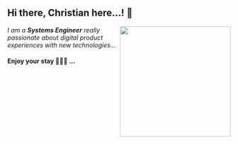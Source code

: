 <h2> Hi there, Christian here...! 👋</h2>
<img align='right' src="https://cdn.dribbble.com/users/568549/screenshots/2784451/leeuw_dribbble.gif" width="250">
<p><em>I am a <strong>Systems Engineer</strong> really passionate about digital product experiences with new technologies... </em></p>
<h4>Enjoy your stay 👯👯👯 ...</h4>


<!--
**christianjtr/christianjtr** is a ✨ _special_ ✨ repository because its `README.md` (this file) appears on your GitHub profile.

Here are some ideas to get you started:

- 🔭 I’m currently working on ...
- 🌱 I’m currently learning ...
- 👯 I’m looking to collaborate on ...
- 🤔 I’m looking for help with ...
- 💬 Ask me about ...
- 📫 How to reach me: ...
- 😄 Pronouns: ...
- ⚡ Fun fact: ...
-->
